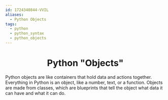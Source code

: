 ```yaml
---
id: 1724340844-VVIL
aliases:
  - Python Objects
tags:
  - python
  - python_syntax
  - python_objects
---
```


<center>
<h1>Python "Objects"</h1>
</center>


Python objects are like containers that hold data and actions together. Everything in Python is an object, 
like a number, text, or a function. Objects are made from classes, which are blueprints that tell the 
object what data it can have and what it can do.



